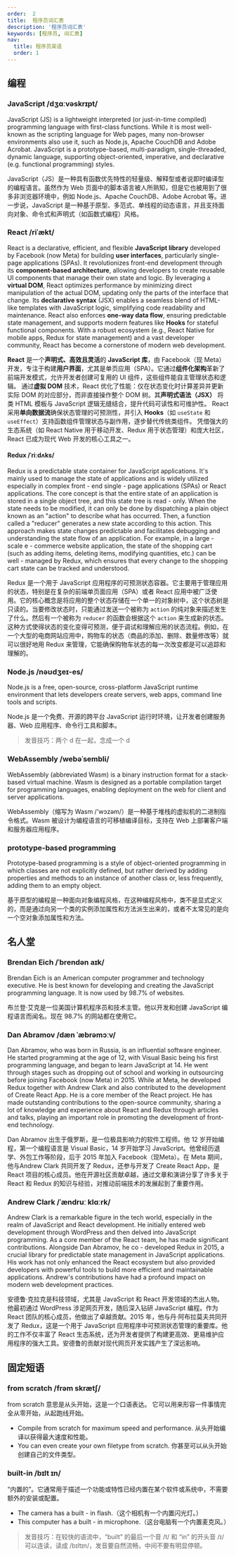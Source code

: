 ```yaml
---
order:  2
title:  程序员词汇表
description: '程序员词汇表'
keywords: [程序员, 词汇表]
nav:
  title: 程序员英语
  order: 1
---
```


## 编程

### JavaScript /dʒɑːvəskrɪpt/

JavaScript (JS) is a lightweight interpreted (or just-in-time compiled) programming language with first-class functions. While it is most well-known as the scripting language for Web pages, many non-browser environments also use it, such as Node.js, Apache CouchDB and Adobe Acrobat. JavaScript is a prototype-based, multi-paradigm, single-threaded, dynamic language, supporting object-oriented, imperative, and declarative (e.g. functional programming) styles.

JavaScript（JS）是一种具有函数优先特性的轻量级、解释型或者说即时编译型的编程语言。虽然作为 Web 页面中的脚本语言被人所熟知，但是它也被用到了很多非浏览器环境中，例如 Node.js、Apache CouchDB、Adobe Acrobat 等。进一步说，JavaScript 是一种基于原型、多范式、单线程的动态语言，并且支持面向对象、命令式和声明式（如函数式编程）风格。

### React /riˈækt/

React is a declarative, efficient, and flexible **JavaScript library** developed by Facebook (now Meta) for building **user interfaces**, particularly single-page applications (SPAs). It revolutionizes front-end development through its **component-based architecture**, allowing developers to create reusable UI components that manage their own state and logic. By leveraging a **virtual DOM**, React optimizes performance by minimizing direct manipulation of the actual DOM, updating only the parts of the interface that change. Its **declarative syntax** (JSX) enables a seamless blend of HTML-like templates with JavaScript logic, simplifying code readability and maintenance. React also enforces **one-way data flow**, ensuring predictable state management, and supports modern features like **Hooks** for stateful functional components. With a robust ecosystem (e.g., React Native for mobile apps, Redux for state management) and a vast developer community, React has become a cornerstone of modern web development.

**React** 是一个**声明式、高效且灵活**的 **JavaScript 库**，由 Facebook（现 Meta）开发，专注于构建**用户界面**，尤其是单页应用（SPA）。它通过**组件化架构**革新了前端开发模式，允许开发者创建可复用的 UI 组件，这些组件能自主管理状态和逻辑。
通过**虚拟 DOM** 技术，React 优化了性能：仅在状态变化时计算差异并更新实际 DOM 的对应部分，而非直接操作整个 DOM 树。其**声明式语法（JSX）** 将类 HTML 模板与 JavaScript 逻辑无缝结合，提升代码可读性和可维护性。
React 采用**单向数据流**确保状态管理的可预测性，并引入 **Hooks**（如 `useState` 和 `useEffect`）支持函数组件管理状态与副作用，逐步替代传统类组件。
凭借强大的生态系统（如 React Native 用于移动开发、Redux 用于状态管理）和庞大社区，React 已成为现代 Web 开发的核心工具之一。

#### Redux /ˈriːdʌks/

Redux is a predictable state container for JavaScript applications. It's mainly used to manage the state of applications and is widely utilized especially in complex front - end single - page applications (SPAs) or React applications. The core concept is that the entire state of an application is stored in a single object tree, and this state tree is read - only. When the state needs to be modified, it can only be done by dispatching a plain object known as an "action" to describe what has occurred. Then, a function called a "reducer" generates a new state according to this action. This approach makes state changes predictable and facilitates debugging and understanding the state flow of an application. For example, in a large - scale e - commerce website application, the state of the shopping cart (such as adding items, deleting items, modifying quantities, etc.) can be well - managed by Redux, which ensures that every change to the shopping cart state can be tracked and understood.

Redux 是一个用于 JavaScript 应用程序的可预测状态容器。它主要用于管理应用的状态，特别是在复杂的前端单页面应用（SPA）或者 React 应用中被广泛使用。它的核心概念是将应用的整个状态存储在一个单一的对象树中，这个状态树是只读的。当要修改状态时，只能通过发送一个被称为 `action` 的纯对象来描述发生了什么。然后有一个被称为 `reducer` 的函数会根据这个 `action` 来生成新的状态。这种方式使得状态的变化变得可预测，便于调试和理解应用的状态流程。例如，在一个大型的电商网站应用中，购物车的状态（商品的添加、删除、数量修改等）就可以很好地用 Redux 来管理，它能确保购物车状态的每一次改变都是可以追踪和理解的。

<!-- #### Hooks

#### JSX

#### Virtual DOM

#### one-way data flow -->

### Node.js /nəʊdʒeɪ-es/

Node.js is a free, open-source, cross-platform JavaScript runtime environment that lets developers create servers, web apps, command line tools and scripts.

Node.js 是一个免费、开源的跨平台 JavaScript 运行时环境，让开发者创建服务器、Web 应用程序、命令行工具和脚本。

> 发音技巧：两个 d 在一起，念成一个 d

### WebAssembly /webəˈsembli/

WebAssembly (abbreviated Wasm) is a binary instruction format for a stack-based virtual machine. Wasm is designed as a portable compilation target for programming languages, enabling deployment on the web for client and server applications.

WebAssembly（缩写为 Wasm /'wɔzəm/）是一种基于堆栈的虚拟机的二进制指令格式。Wasm 被设计为编程语言的可移植编译目标，支持在 Web 上部署客户端和服务器应用程序。

### prototype-based programming

Prototype-based programming is a style of object-oriented programming in which classes are not explicitly defined, but rather derived by adding properties and methods to an instance of another class or, less frequently, adding them to an empty object.

基于原型的编程是一种面向对象编程风格，在这种编程风格中，类不是显式定义的，而是通过向另一个类的实例添加属性和方法派生出来的，或者不太常见的是向一个空对象添加属性和方法。

## 名人堂

### Brendan Eich /ˈbrendən aɪk/

Brendan Eich is an American computer programmer and technology executive. He is best known for developing and creating the JavaScript programming language. It is now used by 98.7% of websites.

布兰登·艾克是一位美国计算机程序员和技术主管。他以开发和创建 JavaScript 编程语言而闻名。现在 98.7% 的网站都在使用它。

### Dan Abramov /dæn ˈæbrəmɔːv/

Dan Abramov, who was born in Russia, is an influential software engineer. He started programming at the age of 12, with Visual Basic being his first programming language, and began to learn JavaScript at 14. He went through stages such as dropping out of school and working in outsourcing before joining Facebook (now Meta) in 2015. While at Meta, he developed Redux together with Andrew Clark and also contributed to the development of Create React App. He is a core member of the React project. He has made outstanding contributions to the open-source community, sharing a lot of knowledge and experience about React and Redux through articles and talks, playing an important role in promoting the development of front-end technology.

Dan Abramov 出生于俄罗斯，是一位极具影响力的软件工程师。他 12 岁开始编程，第一个编程语言是 Visual Basic，14 岁开始学习 JavaScript。他曾经历退学、外包工作等阶段，后于 2015 年加入 Facebook（现Meta）。在 Meta 期间，他与Andrew Clark 共同开发了 Redux，还参与开发了 Create React App，是 React 项目的核心成员。他在开源社区贡献卓越，通过文章和演讲分享了许多关于 React 和 Redux 的知识与经验，对推动前端技术的发展起到了重要作用。

### Andrew Clark /ˈændruː klɑːrk/

Andrew Clark is a remarkable figure in the tech world, especially in the realm of JavaScript and React development. He initially entered web development through WordPress and then delved into JavaScript programming. As a core member of the React team, he has made significant contributions. Alongside Dan Abramov, he co - developed Redux in 2015, a crucial library for predictable state management in JavaScript applications. His work has not only enhanced the React ecosystem but also provided developers with powerful tools to build more efficient and maintainable applications. Andrew's contributions have had a profound impact on modern web development practices.

安德鲁·克拉克是科技领域，尤其是 JavaScript 和 React 开发领域的杰出人物。他最初通过 WordPress 涉足网页开发，随后深入钻研 JavaScript 编程。作为 React 团队的核心成员，他做出了卓越贡献。2015 年，他与丹·阿布拉莫夫共同开发了 Redux，这是一个用于 JavaScript 应用程序中可预测状态管理的重要库。他的工作不仅丰富了 React 生态系统，还为开发者提供了构建更高效、更易维护应用程序的强大工具。安德鲁的贡献对现代网页开发实践产生了深远影响。

## 固定短语

### from scratch /frəm skrætʃ/

from scratch 意思是从头开始，这是一个口语表达。 它可以用来形容一件事情完全从零开始，从起跑线开始。

- Compile from scratch for maximum speed and performance. 从头开始编译以获得最大速度和性能。
- You can even create your own filetype from scratch. 你甚至可以从头开始创建自己的文件类型。

### built-in /bɪlt ɪn/

“内置的”。它通常用于描述一个功能或特性已经内置在某个软件或系统中，不需要额外的安装或配置。

- The camera has a built - in flash.（这个相机有一个内置闪光灯。）
- This computer has a built - in microphone.（这台电脑有一个内置麦克风。）

> 发音技巧：在较快的语流中，“built” 的最后一个音 /t/ 和 “in” 的开头音 /ɪ/ 可以连读，读成 /bɪltɪn/，发音要自然流畅，中间不要有明显停顿。
